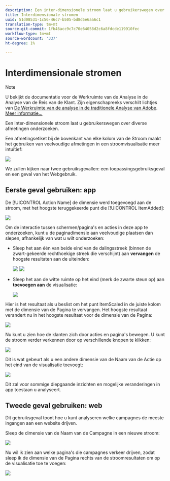 ```yaml
---
description: Een inter-dimensionele stroom laat u gebruikerswegen over diverse afmetingen onderzoeken.
title: Interdimensionale stromen
uuid: 51d08531-1c56-46c7-b505-bd8d5e6aa6c1
translation-type: tm+mt
source-git-commit: 1fb46acc9c7c70e64058d2c6a8fdcde119910fec
workflow-type: tm+mt
source-wordcount: '337'
ht-degree: 1%

---
```



# Interdimensionale stromen

>[!NOTE]
>
>U bekijkt de documentatie voor de Werkruimte van de Analyse in de Analyse van de Reis van de Klant. Zijn eigenschapreeks verschilt lichtjes van [De Werkruimte van de analyse in de traditionele Analyse van Adobe](https://docs.adobe.com/content/help/en/analytics/analyze/analysis-workspace/home.html). [Meer informatie...](/help/getting-started/cja-aa.md)

Een inter-dimensionele stroom laat u gebruikerswegen over diverse afmetingen onderzoeken.

Een afmetingsetiket bij de bovenkant van elke kolom van de Stroom maakt het gebruiken van veelvoudige afmetingen in een stroomvisualisatie meer intuïtief:

![](assets/flow.png)

We zullen kijken naar twee gebruiksgevallen: een toepassingsgebruiksgeval en een geval van het Webgebruik.

## Eerste geval gebruiken: app

De [!UICONTROL Action Name] de dimensie werd toegevoegd aan de stroom, met het hoogste teruggekeerde punt die [!UICONTROL ItemAdded]:

![](assets/multi-dimensional-flow.png)

Om de interactie tussen schermen/pagina&#39;s en acties in deze app te onderzoeken, kunt u de paginadimensie aan veelvoudige plaatsen dan slepen, afhankelijk van wat u wilt onderzoeken:

* Sleep het aan één van beide eind van de dalingsstreek (binnen de zwart-gekeerde rechthoekige streek die verschijnt) aan **vervangen** de hoogste resultaten aan de uiteinden:

   ![](assets/multi-dimensional-flow2.png) ![](assets/multi-dimensional-flow3.png)

* Sleep het aan de witte ruimte op het eind (merk de zwarte steun op) aan **toevoegen aan** de visualisatie:

   ![](assets/multi-dimensional-flow4.png)

Hier is het resultaat als u beslist om het punt ItemScaled in de juiste kolom met de dimensie van de Pagina te vervangen. Het hoogste resultaat verandert nu in het hoogste resultaat voor de dimensie van de Pagina:

![](assets/multi-dimensional-flow5.png)

Nu kunt u zien hoe de klanten zich door acties en pagina&#39;s bewegen. U kunt de stroom verder verkennen door op verschillende knopen te klikken:

![](assets/multi-dimensional-flow6.png)

Dit is wat gebeurt als u een andere dimensie van de Naam van de Actie op het eind van de visualisatie toevoegt:

![](assets/multi-dimensional-flow7.png)

Dit zal voor sommige diepgaande inzichten en mogelijke veranderingen in app toestaan u analyseert.

## Tweede geval gebruiken: web

Dit gebruiksgeval toont hoe u kunt analyseren welke campagnes de meeste ingangen aan een website drijven.

Sleep de dimensie van de Naam van de Campagne in een nieuwe stroom:

![](assets/multi-dimensional-flow8.png)

Nu wil ik zien aan welke pagina&#39;s die campagnes verkeer drijven, zodat sleep ik de dimensie van de Pagina rechts van de stroomresultaten om op de visualisatie toe te voegen:

![](assets/multi-dimensional-flow9.png)
